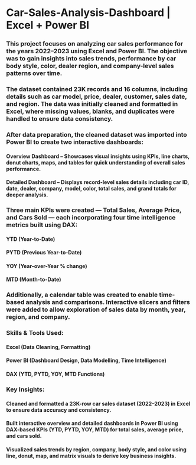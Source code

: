 # Car-Sales-Analysis-Dashboard | Excel + Power BI

### This project focuses on analyzing car sales performance for the years 2022–2023 using Excel and Power BI. The objective was to gain insights into sales trends, performance by car body style, color, dealer region, and company-level sales patterns over time.

### The dataset contained 23K records and 16 columns, including details such as car model, price, dealer, customer, sales date, and region. The data was initially cleaned and formatted in Excel, where missing values, blanks, and duplicates were handled to ensure data consistency.

### After data preparation, the cleaned dataset was imported into Power BI to create two interactive dashboards:

#### Overview Dashboard – Showcases visual insights using KPIs, line charts, donut charts, maps, and tables for quick understanding of overall sales performance.
#### Detailed Dashboard – Displays record-level sales details including car ID, date, dealer, company, model, color, total sales, and grand totals for deeper analysis.

### Three main KPIs were created — Total Sales, Average Price, and Cars Sold — each incorporating four time intelligence metrics built using DAX:

#### YTD (Year-to-Date)
#### PYTD (Previous Year-to-Date)
#### YOY (Year-over-Year % change)
#### MTD (Month-to-Date)

### Additionally, a calendar table was created to enable time-based analysis and comparisons. Interactive slicers and filters were added to allow exploration of sales data by month, year, region, and company.

### Skills & Tools Used:
#### Excel (Data Cleaning, Formatting) 
#### Power BI (Dashboard Design, Data Modelling, Time Intelligence) 
#### DAX (YTD, PYTD, YOY, MTD Functions)

### Key Insights:

#### Cleaned and formatted a 23K-row car sales dataset (2022–2023) in Excel to ensure data accuracy and consistency.

#### Built interactive overview and detailed dashboards in Power BI using DAX-based KPIs (YTD, PYTD, YOY, MTD) for total sales, average price, and cars sold.

#### Visualized sales trends by region, company, body style, and color using line, donut, map, and matrix visuals to derive key business insights.
